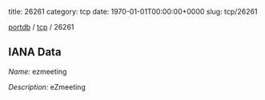 title: 26261
category: tcp
date: 1970-01-01T00:00:00+0000
slug: tcp/26261

[portdb](/) / [tcp](/category/tcp.html) / 26261


## IANA Data

_Name:_ ezmeeting

_Description:_ eZmeeting

